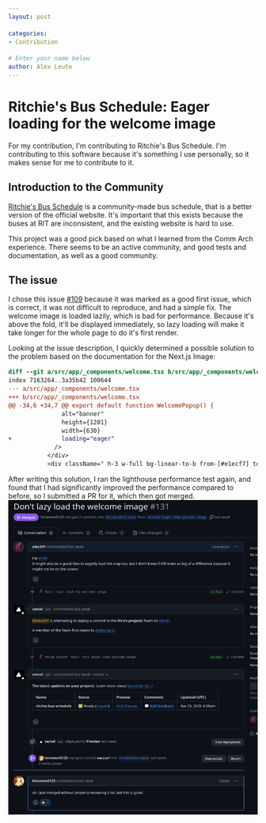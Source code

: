 ```yaml
---
layout: post

categories: 
- Contribution

# Enter your name below
author: Alex Leute
---
```


# Ritchie's Bus Schedule: Eager loading for the welcome image
For my contribution, I'm contributing to Ritchie's Bus Schedule. I'm
contributing to this software because it's something I use personally, so it
makes sense for me to contribute to it.
## Introduction to the Community
[Ritchie's Bus Schedule](https://www.rit-bus.app/) is a community-made bus
schedule, that is a better version of the official website. It's important that
this exists because the buses at RIT are inconsistent, and the existing website
is hard to use.

This project was a good pick based on what I learned from the Comm Arch
experience. There seems to be an active community, and good tests and
documentation, as well as a good community.

## The issue
I chose this issue
[#109](https://github.com/hiromon0125/ritchie-bus-schedule/issues/109) because
it was marked as a good first issue, which is correct, it was not difficult to
reproduce, and had a simple fix. The welcome image is loaded lazily, which is
bad for performance. Because it's above the fold, it'll be displayed
immediately, so lazy loading will make it take longer for the whole page to do
it's first render.

Looking at the issue description, I quickly determined a possible solution to
the problem based on the documentation for the Next.js Image:
```diff
diff --git a/src/app/_components/welcome.tsx b/src/app/_components/welcome.tsx
index 7163264..3a35b42 100644
--- a/src/app/_components/welcome.tsx
+++ b/src/app/_components/welcome.tsx
@@ -34,6 +34,7 @@ export default function WelcomePopup() {
               alt="banner"
               height={1201}
               width={630}
+              loading="eager"
             />
           </div>
           <div className=" h-3 w-full bg-linear-to-b from-[#e1ecf7] to-[#e1ecf700]" />
```
After writing this solution, I ran the lighthouse performance test again, and
found that I had significantly improved the performance compared to before, so
I submitted a PR for it, which then got merged.
![A GitHub PR. I comment "For #109 It might also be a good idea to eagerly load the map too, but I don't know if it'll make as big of a difference because it might not be on the screen. hiromon0125 comments "oh i just merged without properly reviewing it lol, but this is good."](../assets/images/acl2809/pr.png)
